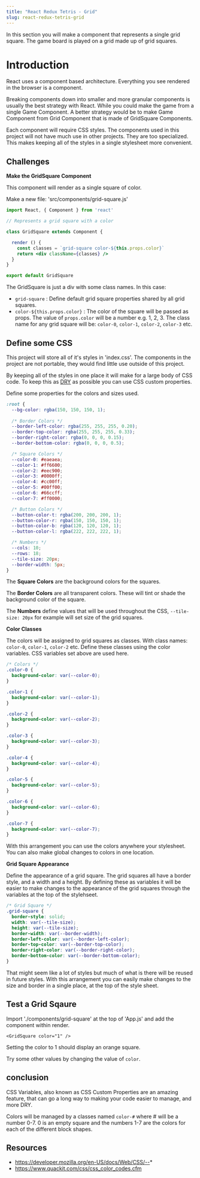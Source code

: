 ```yaml
---
title: "React Redux Tetris - Grid"
slug: react-redux-tetris-grid
---
```


In this section you will make a component that represents a single 
grid square. The game board is played on a grid made up of grid 
squares. 

# Introduction 

React uses a component based architecture. Everything you see 
rendered in the browser is a component. 

Breaking components down into smaller and more granular 
components is usually the best strategy with React. While you 
could make the game from a single Game Component. A better 
strategy would be to make Game Component from Grid Component 
that is made of GridSquare Components. 
 
Each component will require CSS styles. The components used in 
this project will not have much use in other projects. They are 
too specialized. This makes keeping all of the styles in a single 
stylesheet more convenient. 

## Challenges

**Make the GridSquare Component**

This component will render as a single square of color. 

Make a new file: 'src/components/grid-square.js'

```jsx
import React, { Component } from 'react'

// Represents a grid square with a color

class GridSquare extends Component {

  render () {
    const classes = `grid-square color-${this.props.color}`
    return <div className={classes} />
  }
}

export default GridSquare
```

The GridSquare is just a div with some class names. In this 
case: 

- `grid-square` : Define default grid square properties shared by all grid squares.
- `color-${this.props.color}` : The color of the square will be 
passed as props. The value of `props.color` will be a number e.g. 1, 2, 3. 
The class name for any grid square will be: `color-0`, `color-1`, 
`color-2`, `color-3` etc. 

## Define some CSS

This project will store all of it's styles in 'index.css'. The 
components in the project are not portable, they would find 
little use outside of this project. 

By keeping all of the styles in one place it will make for a 
large body of CSS code. To keep this as [DRY](https://en.wikipedia.org/wiki/Don%27t_repeat_yourself) 
as possible you can use CSS custom properties.

Define some properties for the colors and sizes used. 

```css
:root {
  --bg-color: rgba(150, 150, 150, 1);
  
  /* Border Colors */
  --border-left-color: rgba(255, 255, 255, 0.20);
  --border-top-color: rgba(255, 255, 255, 0.33);
  --border-right-color: rgba(0, 0, 0, 0.15);
  --border-bottom-color: rgba(0, 0, 0, 0.5);

  /* Square Colors */
  --color-0: #eaeaea;
  --color-1: #ff6600;
  --color-2: #eec900;
  --color-3: #0000ff;
  --color-4: #cc00ff;
  --color-5: #00ff00;
  --color-6: #66ccff;
  --color-7: #ff0000;

  /* Button Colors */
  --button-color-t: rgba(200, 200, 200, 1);
  --button-color-r: rgba(150, 150, 150, 1);
  --button-color-b: rgba(120, 120, 120, 1);
  --button-color-l: rgba(222, 222, 222, 1);

  /* Numbers */
  --cols: 10;
  --rows: 18;
  --tile-size: 20px;
  --border-width: 5px;
}
```

The **Square Colors** are the background colors for the 
squares. 

The **Border Colors** are all transparent colors. These will 
tint or shade the background color of the square. 

The **Numbers** define values that will be used throughout 
the CSS, `--tile-size: 20px` for example will set size of 
the grid squares.

**Color Classes**

The colors will be assigned to grid squares as classes. 
With class names: `color-0`, `color-1`, `color-2` etc. 
Define these classes using the color variables. CSS 
variables set above are used here. 

```css
/* Colors */
.color-0 {
  background-color: var(--color-0);
}

.color-1 {
  background-color: var(--color-1);
}

.color-2 {
  background-color: var(--color-2);
}

.color-3 {
  background-color: var(--color-3);
}

.color-4 {
  background-color: var(--color-4);
}

.color-5 {
  background-color: var(--color-5);
}

.color-6 {
  background-color: var(--color-6);
}

.color-7 {
  background-color: var(--color-7);
}
```

With this arrangement you can use the colors anywhere your 
stylesheet. You can also make global changes to colors in 
one location. 

**Grid Square Appearance**

Define the appearance of a grid square. The grid squares 
all have a border style, and a width and a height. By defining 
these as variables it will be easier to make changes to the 
appearance of the grid squares through the variables at the 
top of the stylehseet. 

```css
/* Grid Square */
.grid-square {
  border-style: solid;
  width: var(--tile-size);
  height: var(--tile-size);
  border-width: var(--border-width);
  border-left-color: var(--border-left-color);
  border-top-color: var(--border-top-color);
  border-right-color: var(--border-right-color);
  border-bottom-color: var(--border-bottom-color);
}
```

That might seem like a lot of styles but much of what is 
there will be reused in future styles. With this arrangement 
you can easily make changes to the size and border in a 
single place, at the top of the style sheet. 

## Test a Grid Sqaure

Import './components/grid-square' at the top of 'App.js'
and add the component within render. 

`<GridSquare color="1" />`

Setting the color to 1 should display an orange square. 

Try some other values by changing the value of `color`. 

## conclusion

CSS Variables, also known as CSS Custom Properties are an 
amazing feature, that can go a long way to making your code
easier to manage, and more DRY. 

Colors will be managed by a classes named `color-#` where # will 
be a number 0-7. 0 is an empty square and the numbers 1-7 are 
the colors for each of the different block shapes. 

## Resources

- https://developer.mozilla.org/en-US/docs/Web/CSS/--*
- https://www.quackit.com/css/css_color_codes.cfm
